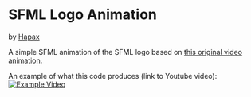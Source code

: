 # SFML Logo Animation
by [Hapax](https://github.com/Hapaxia)

A simple SFML animation of the SFML logo based on [this original video animation](https://www.youtube.com/watch?v=1y1W1_O0PR0).

An example of what this code produces (link to Youtube video):  
[![Example Video](http://img.youtube.com/vi/vp1TMtuBlcA/0.jpg)](https://www.youtube.com/watch?v=vp1TMtuBlcA)
